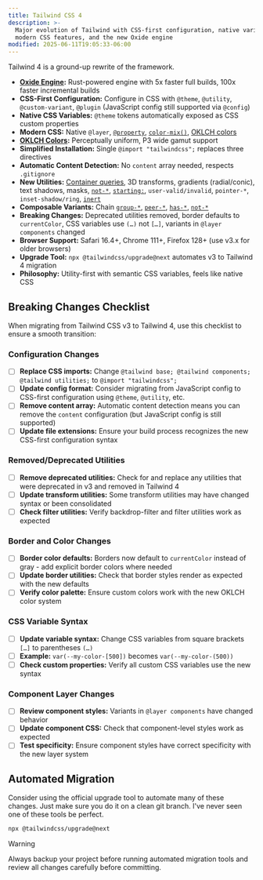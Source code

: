 ```yaml
---
title: Tailwind CSS 4
description: >-
  Major evolution of Tailwind with CSS-first configuration, native variables,
  modern CSS features, and the new Oxide engine
modified: 2025-06-11T19:05:33-06:00
---
```


Tailwind 4 is a ground-up rewrite of the framework.

- **[Oxide Engine](tailwind-oxide.md):** Rust-powered engine with 5x faster full builds, 100x faster incremental builds
- **CSS-First Configuration:** Configure in CSS with `@theme`, `@utility`, `@custom-variant`, `@plugin` (JavaScript config still supported via `@config`)
- **Native CSS Variables:** `@theme` tokens automatically exposed as CSS custom properties
- **Modern CSS:** Native `@layer`, [`@property`](at-property.md), [`color-mix()`](color-mix.md), [OKLCH colors](oklch-colors.md)
- **[OKLCH Colors](oklch-colors.md):** Perceptually uniform, P3 wide gamut support
- **Simplified Installation:** Single `@import "tailwindcss";` replaces three directives
- **Automatic Content Detection:** No `content` array needed, respects `.gitignore`
- **New Utilities:** [Container queries](container-queries.md), 3D transforms, gradients (radial/conic), text shadows, masks, [`not-*`](not-utility.md), [`starting:`](starting-style.md), `user-valid/invalid`, `pointer-*`, `inset-shadow/ring`, [`inert`](inert-utility.md)
- **Composable Variants:** Chain [`group-*`](group-and-peer-modifiers.md), [`peer-*`](group-and-peer-modifiers.md), [`has-*`](has-utility.md), [`not-*`](not-utility.md)
- **Breaking Changes:** Deprecated utilities removed, border defaults to `currentColor`, CSS variables use `(…)` not `[…]`, variants in `@layer components` changed
- **Browser Support:** Safari 16.4+, Chrome 111+, Firefox 128+ (use v3.x for older browsers)
- **Upgrade Tool:** `npx @tailwindcss/upgrade@next` automates v3 to Tailwind 4 migration
- **Philosophy:** Utility-first with semantic CSS variables, feels like native CSS

## Breaking Changes Checklist

When migrating from Tailwind CSS v3 to Tailwind 4, use this checklist to ensure a smooth transition:

### Configuration Changes

- [ ] **Replace CSS imports:** Change `@tailwind base; @tailwind components; @tailwind utilities;` to `@import "tailwindcss";`
- [ ] **Update config format:** Consider migrating from JavaScript config to CSS-first configuration using `@theme`, `@utility`, etc.
- [ ] **Remove content array:** Automatic content detection means you can remove the `content` configuration (but JavaScript config is still supported)
- [ ] **Update file extensions:** Ensure your build process recognizes the new CSS-first configuration syntax

### Removed/Deprecated Utilities

- [ ] **Remove deprecated utilities:** Check for and replace any utilities that were deprecated in v3 and removed in Tailwind 4
- [ ] **Update transform utilities:** Some transform utilities may have changed syntax or been consolidated
- [ ] **Check filter utilities:** Verify backdrop-filter and filter utilities work as expected

### Border and Color Changes

- [ ] **Border color defaults:** Borders now default to `currentColor` instead of gray - add explicit border colors where needed
- [ ] **Update border utilities:** Check that border styles render as expected with the new defaults
- [ ] **Verify color palette:** Ensure custom colors work with the new OKLCH color system

### CSS Variable Syntax

- [ ] **Update variable syntax:** Change CSS variables from square brackets `[…]` to parentheses `(…)`
- [ ] **Example:** `var(--my-color-[500])` becomes `var(--my-color-(500))`
- [ ] **Check custom properties:** Verify all custom CSS variables use the new syntax

### Component Layer Changes

- [ ] **Review component styles:** Variants in `@layer components` have changed behavior
- [ ] **Update component CSS:** Check that component-level styles work as expected
- [ ] **Test specificity:** Ensure component styles have correct specificity with the new layer system

## Automated Migration

Consider using the official upgrade tool to automate many of these changes. Just make sure you do it on a clean git branch. I've never seen one of these tools be perfect.

```bash
npx @tailwindcss/upgrade@next
```

> [!WARNING]
> Always backup your project before running automated migration tools and review all changes carefully before committing.
